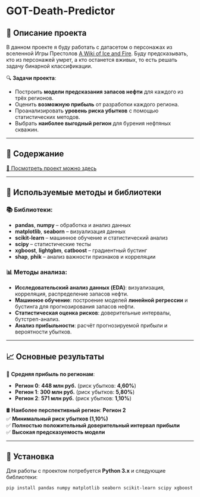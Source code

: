 # GOT-Death-Predictor

## 📌 Описание проекта

В данном проекте я буду работать с датасетом о персонажах из вселенной Игры Престолов [A Wiki of Ice and Fire](https://awoiaf.westeros.org/index.php/Main_Page). Буду предсказывать, кто из персонажей умрет, а кто останется вживых, то есть решать задачу бинарной классификации.

🔍 **Задачи проекта**:
- Построить **модели предсказания запасов нефти** для каждого из трёх регионов.
- Оценить **возможную прибыль** от разработки каждого региона.
- Проанализировать **уровень риска убытков** с помощью статистических методов.
- Выбрать **наиболее выгодный регион** для бурения нефтяных скважин.

---

## 📂 Содержание

[📌 Посмотреть проект можно здесь](project/drilling.ipynb)

---

## 🔬 Используемые методы и библиотеки

### 📚 Библиотеки:
- **pandas**, **numpy** – обработка и анализ данных
- **matplotlib**, **seaborn** – визуализация данных
- **scikit-learn** – машинное обучение и статистический анализ
- **scipy** – статистические тесты
- **xgboost**, **lightgbm**, **catboost** – градиентный бустинг
- **shap**, **phik** – анализ важности признаков и корреляции

### 📊 Методы анализа:
- **Исследовательский анализ данных (EDA)**: визуализация, корреляция, распределение запасов нефти.
- **Машинное обучение**: построение моделей **линейной регрессии** и бустинга для прогнозирования запасов нефти.
- **Статистическая оценка рисков**: доверительные интервалы, бутстреп-анализ.
- **Анализ прибыльности**: расчёт прогнозируемой прибыли и вероятности убытков.

---

## 📈 Основные результаты

🔹 **Средняя прибыль по регионам**:
- **Регион 0**: **448 млн руб.** (риск убытков: **4,60%**)
- **Регион 1**: **300 млн руб.** (риск убытков: **5,80%**)
- **Регион 2**: **571 млн руб.** (риск убытков: **1,10%**)

🛢 **Наиболее перспективный регион**: **Регион 2**  
✅ **Минимальный риск убытков (1,10%)**  
✅ **Полностью положительный доверительный интервал прибыли**  
✅ **Высокая предсказуемость модели**

---

## 🔧 Установка

Для работы с проектом потребуется **Python 3.x** и следующие библиотеки:

```bash
pip install pandas numpy matplotlib seaborn scikit-learn scipy xgboost lightgbm catboost shap phik
